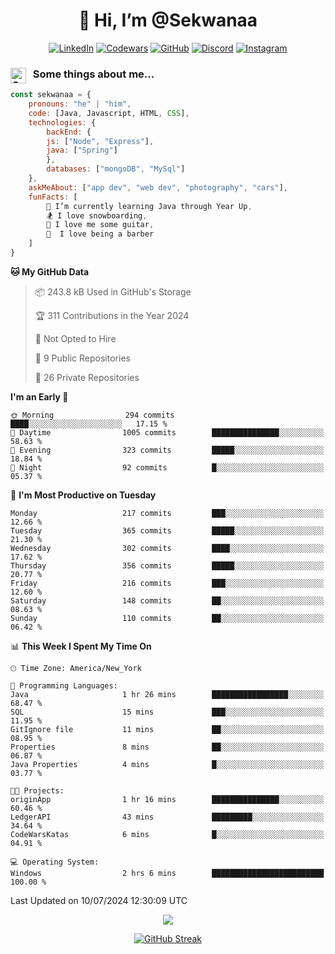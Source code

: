 <h1 align="center" style="font-size = 20px;">👋 Hi, I’m @Sekwanaa</h1>

<div align="center">
	
<a href="https://www.linkedin.com/in/chrisskchia/" target="blank">![LinkedIn](https://img.shields.io/badge/linkedin-%230077B5.svg?style=for-the-badge&logo=linkedin&logoColor=white)</a>
<a href="https://www.codewars.com/users/sekwanaa" target="blank">![Codewars](https://img.shields.io/badge/Codewars-B1361E?style=for-the-badge&logo=codewars&logoColor=grey)</a>
<a href="https://github.com/sekwanaa" target="blank">![GitHub](https://img.shields.io/badge/github-%23121011.svg?style=for-the-badge&logo=github&logoColor=white)</a>
<a href="https://discordapp.com/users/181891769414189056" target="blank">![Discord](https://img.shields.io/badge/Discord-%235865F2.svg?style=for-the-badge&logo=discord&logoColor=white)</a>
<a href="https://www.instagram.com/sekwanaa/" target="blank">![Instagram](https://img.shields.io/badge/Instagram-%23E4405F.svg?style=for-the-badge&logo=Instagram&logoColor=white)</a>

</div>

### <img align="left" alt="Coding" height="25" src="https://media.tenor.com/2aSuT7p_a_UAAAAi/peachcat-cat.gif"> &nbsp; Some things about me...

``` javascript
const sekwanaa = {
	pronouns: "he" | "him",
	code: [Java, Javascript, HTML, CSS],
	technologies: {
		backEnd: {
		js: ["Node", "Express"],
		java: ["Spring"]
		},
		databases: ["mongoDB", "MySql"]
	},
 	askMeAbout: ["app dev", "web dev", "photography", "cars"],
 	funFacts: [
		🌱 I’m currently learning Java through Year Up,
		🏂 I love snowboarding,
		🎸 I love me some guitar,
		💈  I love being a barber
	]
}
```
<!--Github Stats-->

<!--START_SECTION:waka-->
**🐱 My GitHub Data** 

> 📦 243.8 kB Used in GitHub's Storage 
 > 
> 🏆 311 Contributions in the Year 2024
 > 
> 🚫 Not Opted to Hire
 > 
> 📜 9 Public Repositories 
 > 
> 🔑 26 Private Repositories 
 > 
**I'm an Early 🐤** 

```text
🌞 Morning                294 commits         ████░░░░░░░░░░░░░░░░░░░░░   17.15 % 
🌆 Daytime                1005 commits        ███████████████░░░░░░░░░░   58.63 % 
🌃 Evening                323 commits         █████░░░░░░░░░░░░░░░░░░░░   18.84 % 
🌙 Night                  92 commits          █░░░░░░░░░░░░░░░░░░░░░░░░   05.37 % 
```
📅 **I'm Most Productive on Tuesday** 

```text
Monday                   217 commits         ███░░░░░░░░░░░░░░░░░░░░░░   12.66 % 
Tuesday                  365 commits         █████░░░░░░░░░░░░░░░░░░░░   21.30 % 
Wednesday                302 commits         ████░░░░░░░░░░░░░░░░░░░░░   17.62 % 
Thursday                 356 commits         █████░░░░░░░░░░░░░░░░░░░░   20.77 % 
Friday                   216 commits         ███░░░░░░░░░░░░░░░░░░░░░░   12.60 % 
Saturday                 148 commits         ██░░░░░░░░░░░░░░░░░░░░░░░   08.63 % 
Sunday                   110 commits         ██░░░░░░░░░░░░░░░░░░░░░░░   06.42 % 
```


📊 **This Week I Spent My Time On** 

```text
🕑︎ Time Zone: America/New_York

💬 Programming Languages: 
Java                     1 hr 26 mins        █████████████████░░░░░░░░   68.47 % 
SQL                      15 mins             ███░░░░░░░░░░░░░░░░░░░░░░   11.95 % 
GitIgnore file           11 mins             ██░░░░░░░░░░░░░░░░░░░░░░░   08.95 % 
Properties               8 mins              ██░░░░░░░░░░░░░░░░░░░░░░░   06.87 % 
Java Properties          4 mins              █░░░░░░░░░░░░░░░░░░░░░░░░   03.77 % 

🐱‍💻 Projects: 
originApp                1 hr 16 mins        ███████████████░░░░░░░░░░   60.46 % 
LedgerAPI                43 mins             █████████░░░░░░░░░░░░░░░░   34.64 % 
CodeWarsKatas            6 mins              █░░░░░░░░░░░░░░░░░░░░░░░░   04.91 % 

💻 Operating System: 
Windows                  2 hrs 6 mins        █████████████████████████   100.00 % 
```


 Last Updated on 10/07/2024 12:30:09 UTC
<!--END_SECTION:waka-->


<div align="center">
	
![](https://komarev.com/ghpvc/?username=sekwanaa&label=GITHUB-VISITORS&style=for-the-badge&abbreviated=true)

<div>

[![GitHub Streak](https://github-readme-streak-stats.herokuapp.com/?user=sekwanaa)](https://git.io/streak-stats)
 
</div>
 
</div>


<!---
# CERTIFICATES
### Google IT Automation with Python Specialization

>***Coursera --- Issued September 2022***
Online certificate issued by Coursera building skills using Git, Github, and Python

### Google IT Support Certificate
>***Coursera --- Issued November 2021***
Online certificate issued by Coursera building foundational skills including
troubleshooting and customer service, networking, operating systems, system
administration, and security.
--->

<!---
Jiggly-sensation/Jiggly-sensation is a ✨ special ✨ repository because its `README.md` (this file) appears on your GitHub profile.
You can click the Preview link to take a look at your changes.
--->


